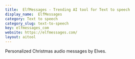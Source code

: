 ```yaml
---
title:  ElfMessages - Trending AI tool for Text to speech
display_name:  ElfMessages
category: Text to speech
category_slug: text-to-speech
key: elfmessages_com
website: https://elfmessages.com/
layout: aitool
---
```


Personalized Christmas audio messages by Elves.
